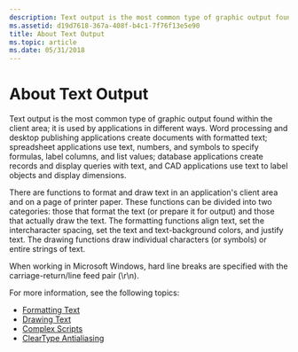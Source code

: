 ```yaml
---
description: Text output is the most common type of graphic output found within the client area; it is used by applications in different ways.
ms.assetid: d19d7618-367a-408f-b4c1-7f76f13e5e90
title: About Text Output
ms.topic: article
ms.date: 05/31/2018
---
```


# About Text Output

Text output is the most common type of graphic output found within the client area; it is used by applications in different ways. Word processing and desktop publishing applications create documents with formatted text; spreadsheet applications use text, numbers, and symbols to specify formulas, label columns, and list values; database applications create records and display queries with text, and CAD applications use text to label objects and display dimensions.

There are functions to format and draw text in an application's client area and on a page of printer paper. These functions can be divided into two categories: those that format the text (or prepare it for output) and those that actually draw the text. The formatting functions align text, set the intercharacter spacing, set the text and text-background colors, and justify text. The drawing functions draw individual characters (or symbols) or entire strings of text.

When working in Microsoft Windows, hard line breaks are specified with the carriage-return/line feed pair (\\r\\n).

For more information, see the following topics:

-   [Formatting Text](formatting-text.md)
-   [Drawing Text](drawing-text.md)
-   [Complex Scripts](complex-scripts.md)
-   [ClearType Antialiasing](cleartype-antialiasing.md)

 

 



